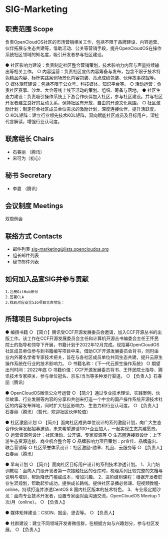 # SIG-Marketing

## 职责范围 Scope
负责OpenCloudOS社区的市场营销相关工作，包括不限于品牌建设、内容运营、伙伴拓展与生态共建等，借助活动、公关等营销手段，提升OpenCloudOS在操作系统社区领域的知名度，吸引开发者参与社区建设。

● 社区影响力建设：负责制定社区整合营销策划，技术影响力内容与声量持续输出等相关工作。
	○ 内容运营：负责社区宣传内容筹备与发布，包含不限于技术特色精品内容、标杆实践案例场景化内容包装、亮点成绩包装、伙伴故事挖掘等。
	○ 媒体矩阵建设：包括不限于公众号、科技媒体、知识平台等。
	○ 活动运营：负责社区赛事、沙龙、大会等线上线下活动的策划、组织、筹备与落地。
● 社区生态力建设：负责吸引操作系统上下游合作伙伴加入社区，参与社区建设。并与社区开发者建立良好的互动关系，保持社区有开放、自由的开源文化氛围。
	○ 社区激励计划：制定符合社区成员单位需求的激励计划，深度连接伙伴，提升活跃度。
	○ KOL矩阵：建立行业领先技术KOL矩阵，双向赋能社区成员及目标用户，深挖代言解读，增强行业认可度。


## 联席组长 Chairs
* 石春丽 （腾讯）
* 宋可为（初心）

## 秘书 Secretary
* 李嘉 （腾讯）
## 会议制度 Meetings
双周例会

## 联络方式 Contacts
* 邮件列表 sig-marketing@lists.opencloudos.org
* 组长邮件列表 
* 秘书邮件列表 

## 如何加入品宣SIG并参与贡献
	1.注册GitHub账号
	2.签署CLA
	3.找到对应安全SIG项目仓库地址：
  
## 所辖项目 Subprojects
● 编撰书籍
	○ 【简介】腾讯受CCF开源发展委员会邀请，加入CCF开源丛书的出版工作。该工作在CCF开源发展委员会主任和计算机开源丛书编委会主任王怀民院士的指导和领导下开展，书籍计划于2022年12月完成。现招募OpenCloudOS社区成员单位参与到书籍编写项目中来，借助CCF开源发展委员会背书，同时由业内外著名学者专家技术把关，旨在与各社区成员单位共同生态共建，提升云原生操作系统在行业的技术影响力。
	○ 书籍名称：《下一代云原生操作系统》
	○ 期望出刊时间：2022年底
	○ 书籍价值：CCF开源发展委员背书、王怀民院士指导、腾讯技术专家把关、参与单位冠名、京东/当当等多种发行渠道。
	○ 【负责人】石春丽（腾讯）

● OpenCloudOS微信公众号运营
	○ 【简介】通过专业技术理论、实践案例、伙伴故事、行业发展等内容的分享和共创来打造一个中立的国产操作系统开源技术社区的内容发布阵地，同时扩大社区影响力、生态力和行业认可度。
	○ 【负责人】石春丽（腾讯）（暂代，欢迎社区伙伴轮值）

● 社区激励计划
	○ 【简介】面向社区成员单位设计的系列激励计划，向广大生态合作伙伴发起招募邀请，未来希望邀请100+企业加入，一起实现生态共建愿景。
	○ 运营资源包设计：社区活动、公开课、专家资源等
	○ 生态圈连接器设计：上下游生态资源连接、商业机会整合等
	○ 品牌影响力项目策划：pr宣传、品牌露出、联合营销等
	○ 社区荣誉体系设计：社区激励-勋章、礼品、云服务等
	○ 【负责人】石春丽（腾讯）

● 早鸟计划
	○ 【简介】面向社区目标用户设计的系列技术渗透计划。
1、入门培训教程：面向入门级开发者第一次接触社区的仓库时，梳理系列比较完整的文档与说明与培训，帮助降低门槛或成本，增加兴趣。
2、进阶级别课程：根据开发者职业生涯规划，帮助起步成功，提供成长路线。提供社区录播必修课、短视频教程-online，持续打造并渗透CentOS 8 国内社区版本的技术特色。
3、专业级定期沙龙：面向专业技术开发者，设置专家面对面沟通交流，OpenCloudOS  Meetup  1次/月（online）。
	○ 【负责人】

● 媒体矩阵建设：CSDN、掘金、思否等。
	○ 【负责人】

● 社群建设：建立不同领域开发者微信群，在根据方向与兴趣划分，参与社区发展。
	○ 【负责人】

